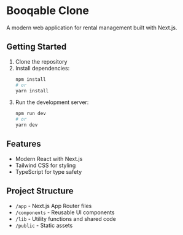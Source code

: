 # Booqable Clone

A modern web application for rental management built with Next.js.

## Getting Started

1. Clone the repository
2. Install dependencies:
   ```bash
   npm install
   # or
   yarn install
   ```
3. Run the development server:
   ```bash
   npm run dev
   # or
   yarn dev
   ```

## Features

- Modern React with Next.js
- Tailwind CSS for styling
- TypeScript for type safety

## Project Structure

- `/app` - Next.js App Router files
- `/components` - Reusable UI components
- `/lib` - Utility functions and shared code
- `/public` - Static assets 